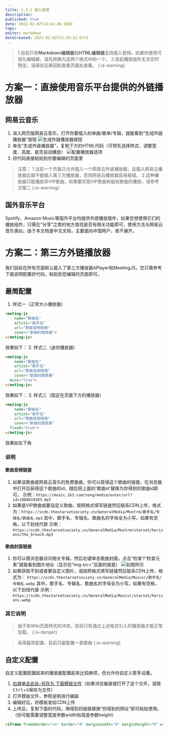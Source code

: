 ```yaml
---
title: 2.3.1 插入音频
description: 
published: true
date: 2022-02-02T14:41:46.958Z
tags: 
editor: markdown
dateCreated: 2022-02-02T13:28:22.671Z
---
```


> 1.目前只有**Markdown编辑器**和**HTML编辑器**支持插入音频。如果你使用可视化编辑器，请先转换为这两个格式中的一个。
> 2.目前播放组件无法实时预览，请保存后再回到查看页面处查看。
{.is-warning}

# 方案一：直接使用音乐平台提供的外链播放器
## 网易云音乐
1. 进入网页版网易云音乐，打开你要插入的单曲/歌单/专辑，就能看到“生成外链播放器”按钮
![生成外链播放器按钮](https://imgs.thestarsetsociety.cn/2022/02/02/40c60159b4925.png)
2. 单击“生成外链播放器”，复制下方的HTML代码（可预先选择样式、调整宽度、高度、是否自动播放）
![配置播放器选项](https://imgs.thestarsetsociety.cn/2022/02/02/d8e4f11c8f3f8.png)
3. 将代码直接粘贴到你要编辑的页面里

> 注意：
> 1.当前一个页面只允许插入一个网易云外链播放器，且插入网易云播放器后就不能插入第三方播放器，否则网易云播放器容易报错。
> 2.这种播放器只能播放非VIP歌曲，如果要实现VIP歌曲和版权歌曲的播放，请参考方案二
{.is-warning}


## 国外音乐平台
Spotify、Amazon Music等国外平台均提供外嵌播放插件，如果您想使用它们的播放组件，只需在“分享”之类的地方查找是否有相关功能即可，使用方法与网易云音乐类似。由于本文档是中文文档，主要面向中国用户，故不展开。

# 方案二：第三方外链播放器
我们目前在所有页面默认载入了第三方播放器APlayer和MeetingJS，您只需参考下面说明配置好代码，粘贴到您编辑的页面即可。
## 最简配置
1. 样式一（正常大小播放器）
```html
<meting-js
	name="歌曲名"
	artist="歌手名"
	url="歌曲音频链接"
	cover="歌曲封面链接">
</meting-js>
```
效果如下：
<meting-js
  name="THE BREACH"
  artist="STARSET"
  url="https://music.163.com/song/media/outer/url?id=1888810383.mp3"
  cover="https://scdn.thestarsetsociety.cn/GeneralMedia/Muscvr/starset/horizons.webp">
</meting-js>
2. 样式二（迷你播放器）
```html
<meting-js
	name="歌曲名"
	artist="歌手名"
	url="歌曲音频链接"
	cover="歌曲封面链接"
  mini="true">
</meting-js>
```
效果如下：
<meting-js
  name="THE BREACH"
  artist="STARSET"
  url="https://music.163.com/song/media/outer/url?id=1888810383.mp3"
  cover="https://scdn.thestarsetsociety.cn/GeneralMedia/Muscvr/starset/horizons.webp"
  mini="true">
</meting-js>
3. 样式三（固定在页面下方的播放器）
```html
<meting-js
	name="歌曲名"
	artist="歌手名"
	url="歌曲音频链接"
	cover="歌曲封面链接"
  fixed="true">
</meting-js>
```
效果如左下角
<meting-js
  name="THE BREACH"
  artist="STARSET"
  url="https://music.163.com/song/media/outer/url?id=1888810383.mp3"
  cover="https://scdn.thestarsetsociety.cn/GeneralMedia/Muscvr/starset/horizons.webp"
  fixed="true">
</meting-js>
### 说明
#### 歌曲音频链接
1. 如果该歌曲是网易云音乐的免费歌曲，你可以获得这个歌曲的链接，在浏览器中打开后获得这个歌曲的id，随后把上面的'歌曲id'替换为你得到的歌曲id即可。
示例：`https://music.163.com/song/media/outer/url?id=1888810383.mp3`
2. 如果是VIP歌曲或要自定义歌曲，按照格式填写链接然后联系CDN上传，格式为：`https://scdn.thestarsetsociety.cn/GeneralMedia/Mustrm/歌手名/专辑名/歌曲名.mp3`
其中，歌手名、专辑名、歌曲名的字母全为小写，如果有空格，以下划线代替
示例：`https://scdn.thestarsetsociety.cn/GeneralMedia/Mustrm/starset/horizons/the_breach.mp3`
#### 歌曲封面链接
1. 你可以用浏览器访问相关专辑，然后右键单击歌曲封面，点击“检查”/“检查元素”就能看到图片地址（显示在“img src=”后面的就是）
![如图所示](https://imgs.thestarsetsociety.cn/2022/02/02/22d13a19e20e6.png)
2. 如果获取不到或者要自定义图片，请按照格式填写链接然后联系CDN上传，格式为：
`https://scdn.thestarsetsociety.cn/GeneralMedia/Muscvr/歌手名/专辑名.webp`
其中，歌手名、专辑名、歌曲名的字母全为小写，如果有空格，以下划线代替
示例：`https://scdn.thestarsetsociety.cn/GeneralMedia/Muscvr/starset/horizons.webp`
### 其它说明
> 由于和Wiki页面样式的冲突，目前只有通过上述格式引入的播放器才能正常加载。
{.is-danger}

> 采用最简配置，目前只能配置一首歌曲
{.is-warning}

## 自定义配置
自定义配置配置起来的播放器配置起来比较麻烦，但允许你自定义更多设置。

1. [右键单击此处-另存为 下载模板文件](/amptemplate.html)（如果浏览器直接打开了这个文件，请按<kbd>Ctrl</kbd>+<kbd>S</kbd>保存为文件）
2. 打开模板文件，参照说明进行编辑
3. 编辑好后，将模板发给CDN上传
4. 上传后，复制下面的代码，用得到的链接替换“你得到的网址”即可粘贴使用。（你可能需要调整宽度参数width和高度参数height）

```html
<iframe frameborder="no" border="0" marginwidth="0" marginheight="0" width=330 height=450 src="//你得到的网址"></iframe>
```
